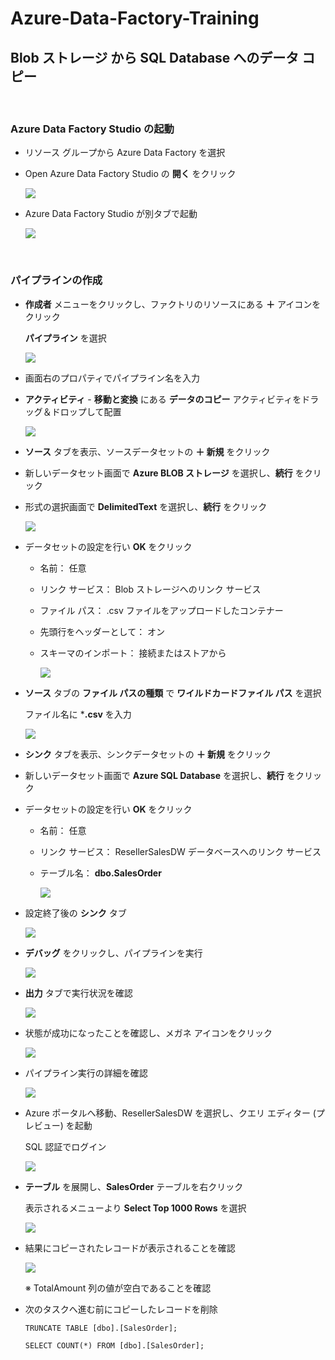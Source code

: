 # Azure-Data-Factory-Training

## Blob ストレージ から SQL Database へのデータ コピー

<br />

### Azure Data Factory Studio の起動

- リソース グループから Azure Data Factory を選択

- Open Azure Data Factory Studio の **開く** をクリック

  <img src="images/openDataFactoryStudio.PNG" />

- Azure Data Factory Studio が別タブで起動

  <img src="images/dataFactoryStudio.PNG" />

<br />

### パイプラインの作成

- **作成者** メニューをクリックし、ファクトリのリソースにある **＋** アイコンをクリック

  **パイプライン** を選択

  <img src="images/createPipeline.PNG" />

- 画面右のプロパティでパイプライン名を入力

- **アクティビティ** - **移動と変換** にある **データのコピー** アクティビティをドラッグ＆ドロップして配置

  <img src="images/deployDataCopy.PNG" />

- **ソース** タブを表示、ソースデータセットの **＋ 新規** をクリック

- 新しいデータセット画面で **Azure BLOB ストレージ** を選択し、**続行** をクリック

- 形式の選択画面で **DelimitedText** を選択し、**続行** をクリック

  <img src="images/selectFile.PNG" />

- データセットの設定を行い **OK** をクリック

  - 名前： 任意

  - リンク サービス： Blob ストレージへのリンク サービス

  - ファイル パス： .csv ファイルをアップロードしたコンテナー

  - 先頭行をヘッダーとして： オン

  - スキーマのインポート： 接続またはストアから

    <img src="images/dataSet_SalesOrder_CSV.PNG" />

- **ソース** タブの **ファイル パスの種類** で **ワイルドカードファイル パス** を選択

  ファイル名に ***.csv** を入力

  <img src="images/dataCopy_Source_Settings.PNG" />

- **シンク** タブを表示、シンクデータセットの **＋ 新規** をクリック

- 新しいデータセット画面で **Azure SQL Database** を選択し、**続行** をクリック

- データセットの設定を行い **OK** をクリック

  - 名前： 任意

  - リンク サービス： ResellerSalesDW データベースへのリンク サービス

  - テーブル名： **dbo.SalesOrder**

    <img src="images/dataSet_SalesOrder.PNG" />

- 設定終了後の **シンク** タブ

  <img src="images/dataCopy_Sink_Settings.PNG" />

- **デバッグ** をクリックし、パイプラインを実行

  <img src="images/dataCopy_Debug.PNG" />

- **出力** タブで実行状況を確認

  <img src="images/dataCopy_Debug_Output.PNG" />

- 状態が成功になったことを確認し、メガネ アイコンをクリック

  <img src="images/dataCopy_Debug_Drilldown.PNG" />

- パイプライン実行の詳細を確認

  <img src="images/dataCopy_Detail.PNG" />

- Azure ポータルへ移動、ResellerSalesDW を選択し、クエリ エディター (プレビュー) を起動

  SQL 認証でログイン

  <img src="images/sqlDatabase_Login.PNG" />

- **テーブル** を展開し、**SalesOrder** テーブルを右クリック

  表示されるメニューより **Select Top 1000 Rows** を選択

  <img src="images/salesOrder_Select_Top1000_Rows.PNG" />

- 結果にコピーされたレコードが表示されることを確認

  <img src="images/dataCopy_Result.PNG" />

  ※ TotalAmount 列の値が空白であることを確認

- 次のタスクへ進む前にコピーしたレコードを削除

  ```
  TRUNCATE TABLE [dbo].[SalesOrder];

  SELECT COUNT(*) FROM [dbo].[SalesOrder];
  ```
